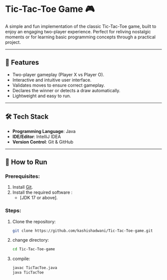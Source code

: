 # Tic-Tac-Toe Game 🎮

A simple and fun implementation of the classic Tic-Tac-Toe game, built to enjoy an engaging two-player experience. Perfect for reliving nostalgic moments or for learning basic programming concepts through a practical project.

---

## 📖 Features

- Two-player gameplay (Player X vs Player O).
- Interactive and intuitive user interface.
- Validates moves to ensure correct gameplay.
- Declares the winner or detects a draw automatically.
- Lightweight and easy to run.

---

## 🛠️ Tech Stack

- **Programming Language**: Java
- **IDE/Editor**: IntelliJ IDEA
- **Version Control**: Git & GitHub

---

## 🚀 How to Run

### Prerequisites:
1. Install [Git](https://git-scm.com/).
2. Install the required software :
   - [JDK 17 or above].

### Steps:
1. Clone the repository:
   ```bash
   git clone https://github.com/kashishadwani/Tic-Tac-Toe-game.git
2. change directory:
   ```bash
   cd Tic-Tac-Toe-game
3. compile:
   ```bash
   javac TicTacToe.java
   java TicTacToe

